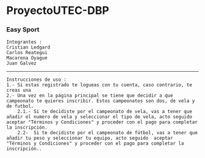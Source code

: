 # ProyectoUTEC-DBP
### Easy Sport

    Integrantes : 
    Cristian Ledgard
    Carlos Reategui
    Macarena Oyague
    Juan Galvez
    
 ****
    Instrucciones de uso :
    1.- Si estas registrado te logueas con tu cuenta, caso contrario, te creas una
    2.- Una vez en la página principal se tiene que decidir a que campeonato te quieres inscribir. Estos campeonatos son dos, de vela y de futbol.
        2.1.- Si te decidiste por el campeonato de vela, vas a tener que añadir el numero de vela y seleccionar el tipo de vela, acto seguido  aceptar "Términos y Condiciones" y proceder con el pago para completar la inscripción.
        2.2-  Si te decidiste por el campeonato de fútbol, vas a tener que añadir tu peso y seleccionar tu equipo, acto seguido  aceptar "Términos y Condiciones" y proceder con el pago para completar la inscripción..